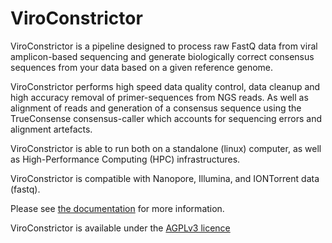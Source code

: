 # ViroConstrictor

ViroConstrictor is a pipeline designed to process raw FastQ data from viral amplicon-based sequencing and generate  biologically correct consensus sequences from your data based on a given reference genome.

ViroConstrictor performs high speed data quality control, data cleanup and high accuracy removal of primer-sequences from NGS reads. As well as alignment of reads and generation of a consensus sequence using the TrueConsense consensus-caller which accounts for sequencing errors and alignment artefacts.

ViroConstrictor is able to run both on a standalone (linux) computer, as well as High-Performance Computing (HPC) infrastructures. 

ViroConstrictor is compatible with Nanopore, Illumina, and IONTorrent data (fastq).

Please see [the documentation](https://rivm-bioinformatics.github.io/ViroConstrictor/) for more information.

ViroConstrictor is available under the [AGPLv3 licence](https://www.gnu.org/licenses/agpl-3.0.en.html)